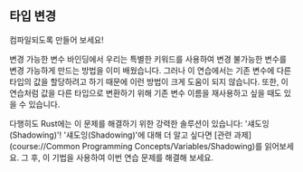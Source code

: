 ## 타입 변경

컴파일되도록 만들어 보세요!

<div class="hint">
  변경 가능한 변수 바인딩에서 우리는 특별한 키워드를 사용하여 변경 불가능한 변수를 변경 가능하게 만드는 방법을 이미 배웠습니다. 그러나 이 연습에서는 기존 변수에 다른 타입의 값을 할당하려고 하기 때문에 이런 방법이 크게 도움이 되지 않습니다. 또한, 이 연습처럼 값을 다른 타입으로 변환하기 위해 기존 변수 이름을 재사용하고 싶을 때도 있을 수 있습니다.

다행히도 Rust에는 이 문제를 해결하기 위한 강력한 솔루션이 있습니다: '섀도잉(Shadowing)'!
'섀도잉(Shadowing)'에 대해 더 알고 싶다면 [관련 과제](course://Common Programming Concepts/Variables/Shadowing)를 읽어보세요.
그 후, 이 기법을 사용하여 이번 연습 문제를 해결해 보세요.
</div>